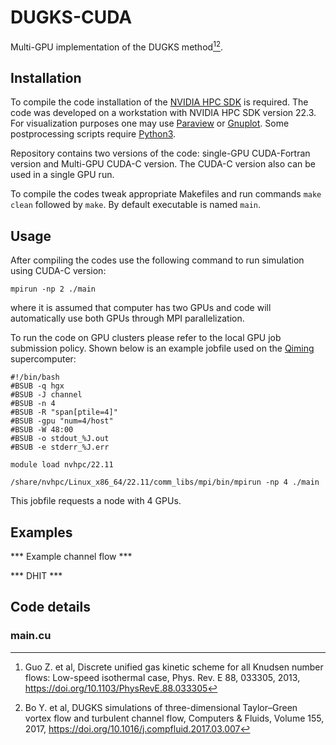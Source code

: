 # DUGKS-CUDA
Multi-GPU implementation of the DUGKS method[^1][^2].

[^1]: Guo Z. et al, Discrete unified gas kinetic scheme for all Knudsen number flows: Low-speed isothermal case, Phys. Rev. E 88, 033305, 2013, https://doi.org/10.1103/PhysRevE.88.033305
[^2]: Bo Y. et al, DUGKS simulations of three-dimensional Taylor–Green vortex flow and turbulent channel flow, Computers & Fluids, Volume 155, 2017, https://doi.org/10.1016/j.compfluid.2017.03.007

## Installation

To compile the code installation of the [NVIDIA HPC SDK](https://developer.nvidia.com/hpc-sdk) is required. The code was developed on a workstation with NVIDIA HPC SDK version 22.3. For visualization purposes one may use [Paraview](https://www.paraview.org/) or [Gnuplot](http://www.gnuplot.info/). Some postprocessing scripts require [Python3](https://python.org).

Repository contains two versions of the code: single-GPU CUDA-Fortran version and Multi-GPU CUDA-C version. The CUDA-C version also can be used in a single GPU run.

To compile the codes tweak appropriate Makefiles and run commands `make clean` followed by `make`. By default executable is named `main`. 

## Usage

After compiling the codes use the following command to run simulation using CUDA-C version:

```
mpirun -np 2 ./main
```
where it is assumed that computer has two GPUs and code will automatically use both GPUs through MPI parallelization.

To run the code on GPU clusters please refer to the local GPU job submission policy. Shown below is an example jobfile used on the [Qiming](https://newshub.sustech.edu.cn/en/html/202007/26934.html) supercomputer:

```
#!/bin/bash
#BSUB -q hgx
#BSUB -J channel
#BSUB -n 4
#BSUB -R "span[ptile=4]"
#BSUB -gpu "num=4/host"
#BSUB -W 48:00
#BSUB -o stdout_%J.out
#BSUB -e stderr_%J.err

module load nvhpc/22.11

/share/nvhpc/Linux_x86_64/22.11/comm_libs/mpi/bin/mpirun -np 4 ./main
```
This jobfile requests a node with 4 GPUs.

## Examples

*** Example channel flow ***

*** DHIT ***

## Code details

### main.cu
